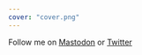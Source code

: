 ```yaml
---
cover: "cover.png"
---
```



Follow me on <a rel="me" href="https://todon.nl/@einsiedlerspiel">Mastodon</a>
or [Twitter](https://twitter.com/einsiedlerspiel "as long as that's still a thing")
